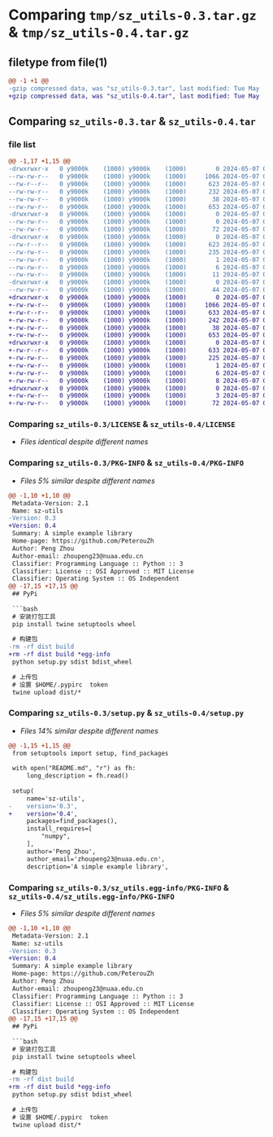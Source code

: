 # Comparing `tmp/sz_utils-0.3.tar.gz` & `tmp/sz_utils-0.4.tar.gz`

## filetype from file(1)

```diff
@@ -1 +1 @@
-gzip compressed data, was "sz_utils-0.3.tar", last modified: Tue May  7 02:18:13 2024, max compression
+gzip compressed data, was "sz_utils-0.4.tar", last modified: Tue May  7 02:23:07 2024, max compression
```

## Comparing `sz_utils-0.3.tar` & `sz_utils-0.4.tar`

### file list

```diff
@@ -1,17 +1,15 @@
-drwxrwxr-x   0 y9000k    (1000) y9000k    (1000)        0 2024-05-07 02:18:13.257839 sz_utils-0.3/
--rw-rw-r--   0 y9000k    (1000) y9000k    (1000)     1066 2024-05-07 01:04:19.000000 sz_utils-0.3/LICENSE
--rw-r--r--   0 y9000k    (1000) y9000k    (1000)      623 2024-05-07 02:18:13.257839 sz_utils-0.3/PKG-INFO
--rw-rw-r--   0 y9000k    (1000) y9000k    (1000)      232 2024-05-07 01:53:10.000000 sz_utils-0.3/README.md
--rw-rw-r--   0 y9000k    (1000) y9000k    (1000)       38 2024-05-07 02:18:13.257839 sz_utils-0.3/setup.cfg
--rw-rw-r--   0 y9000k    (1000) y9000k    (1000)      653 2024-05-07 02:18:06.000000 sz_utils-0.3/setup.py
-drwxrwxr-x   0 y9000k    (1000) y9000k    (1000)        0 2024-05-07 02:18:13.257839 sz_utils-0.3/sz/
--rw-rw-r--   0 y9000k    (1000) y9000k    (1000)        0 2024-05-07 01:15:56.000000 sz_utils-0.3/sz/__init__.py
--rw-rw-r--   0 y9000k    (1000) y9000k    (1000)       72 2024-05-07 01:15:35.000000 sz_utils-0.3/sz/sz_utils.py
-drwxrwxr-x   0 y9000k    (1000) y9000k    (1000)        0 2024-05-07 02:18:13.257839 sz_utils-0.3/sz_utils.egg-info/
--rw-r--r--   0 y9000k    (1000) y9000k    (1000)      623 2024-05-07 02:18:13.000000 sz_utils-0.3/sz_utils.egg-info/PKG-INFO
--rw-rw-r--   0 y9000k    (1000) y9000k    (1000)      235 2024-05-07 02:18:13.000000 sz_utils-0.3/sz_utils.egg-info/SOURCES.txt
--rw-rw-r--   0 y9000k    (1000) y9000k    (1000)        1 2024-05-07 02:18:13.000000 sz_utils-0.3/sz_utils.egg-info/dependency_links.txt
--rw-rw-r--   0 y9000k    (1000) y9000k    (1000)        6 2024-05-07 02:18:13.000000 sz_utils-0.3/sz_utils.egg-info/requires.txt
--rw-rw-r--   0 y9000k    (1000) y9000k    (1000)       11 2024-05-07 02:18:13.000000 sz_utils-0.3/sz_utils.egg-info/top_level.txt
-drwxrwxr-x   0 y9000k    (1000) y9000k    (1000)        0 2024-05-07 02:18:13.257839 sz_utils-0.3/szutils/
--rw-rw-r--   0 y9000k    (1000) y9000k    (1000)       44 2024-05-07 02:17:57.000000 sz_utils-0.3/szutils/__init__.py
+drwxrwxr-x   0 y9000k    (1000) y9000k    (1000)        0 2024-05-07 02:23:07.395913 sz_utils-0.4/
+-rw-rw-r--   0 y9000k    (1000) y9000k    (1000)     1066 2024-05-07 01:04:19.000000 sz_utils-0.4/LICENSE
+-rw-r--r--   0 y9000k    (1000) y9000k    (1000)      633 2024-05-07 02:23:07.395913 sz_utils-0.4/PKG-INFO
+-rw-rw-r--   0 y9000k    (1000) y9000k    (1000)      242 2024-05-07 02:21:27.000000 sz_utils-0.4/README.md
+-rw-rw-r--   0 y9000k    (1000) y9000k    (1000)       38 2024-05-07 02:23:07.395913 sz_utils-0.4/setup.cfg
+-rw-rw-r--   0 y9000k    (1000) y9000k    (1000)      653 2024-05-07 02:23:02.000000 sz_utils-0.4/setup.py
+drwxrwxr-x   0 y9000k    (1000) y9000k    (1000)        0 2024-05-07 02:23:07.395913 sz_utils-0.4/sz_utils.egg-info/
+-rw-r--r--   0 y9000k    (1000) y9000k    (1000)      633 2024-05-07 02:23:07.000000 sz_utils-0.4/sz_utils.egg-info/PKG-INFO
+-rw-rw-r--   0 y9000k    (1000) y9000k    (1000)      225 2024-05-07 02:23:07.000000 sz_utils-0.4/sz_utils.egg-info/SOURCES.txt
+-rw-rw-r--   0 y9000k    (1000) y9000k    (1000)        1 2024-05-07 02:23:07.000000 sz_utils-0.4/sz_utils.egg-info/dependency_links.txt
+-rw-rw-r--   0 y9000k    (1000) y9000k    (1000)        6 2024-05-07 02:23:07.000000 sz_utils-0.4/sz_utils.egg-info/requires.txt
+-rw-rw-r--   0 y9000k    (1000) y9000k    (1000)        8 2024-05-07 02:23:07.000000 sz_utils-0.4/sz_utils.egg-info/top_level.txt
+drwxrwxr-x   0 y9000k    (1000) y9000k    (1000)        0 2024-05-07 02:23:07.395913 sz_utils-0.4/szutils/
+-rw-rw-r--   0 y9000k    (1000) y9000k    (1000)        3 2024-05-07 02:22:25.000000 sz_utils-0.4/szutils/__init__.py
+-rw-rw-r--   0 y9000k    (1000) y9000k    (1000)       72 2024-05-07 01:15:35.000000 sz_utils-0.4/szutils/sz_utils.py
```

### Comparing `sz_utils-0.3/LICENSE` & `sz_utils-0.4/LICENSE`

 * *Files identical despite different names*

### Comparing `sz_utils-0.3/PKG-INFO` & `sz_utils-0.4/PKG-INFO`

 * *Files 5% similar despite different names*

```diff
@@ -1,10 +1,10 @@
 Metadata-Version: 2.1
 Name: sz-utils
-Version: 0.3
+Version: 0.4
 Summary: A simple example library
 Home-page: https://github.com/PeterouZh
 Author: Peng Zhou
 Author-email: zhoupeng23@nuaa.edu.cn
 Classifier: Programming Language :: Python :: 3
 Classifier: License :: OSI Approved :: MIT License
 Classifier: Operating System :: OS Independent
@@ -17,15 +17,15 @@
 ## PyPi
 
 ```bash
 # 安装打包工具
 pip install twine setuptools wheel
 
 # 构建包
-rm -rf dist build
+rm -rf dist build *egg-info
 python setup.py sdist bdist_wheel
 
 # 上传包 
 # 设置 $HOME/.pypirc  token
 twine upload dist/*
```

### Comparing `sz_utils-0.3/setup.py` & `sz_utils-0.4/setup.py`

 * *Files 14% similar despite different names*

```diff
@@ -1,15 +1,15 @@
 from setuptools import setup, find_packages
 
 with open("README.md", "r") as fh:
     long_description = fh.read()
     
 setup(
     name='sz-utils',
-    version='0.3',
+    version='0.4',
     packages=find_packages(),
     install_requires=[
         "numpy",
     ],
     author='Peng Zhou',
     author_email='zhoupeng23@nuaa.edu.cn',
     description='A simple example library',
```

### Comparing `sz_utils-0.3/sz_utils.egg-info/PKG-INFO` & `sz_utils-0.4/sz_utils.egg-info/PKG-INFO`

 * *Files 5% similar despite different names*

```diff
@@ -1,10 +1,10 @@
 Metadata-Version: 2.1
 Name: sz-utils
-Version: 0.3
+Version: 0.4
 Summary: A simple example library
 Home-page: https://github.com/PeterouZh
 Author: Peng Zhou
 Author-email: zhoupeng23@nuaa.edu.cn
 Classifier: Programming Language :: Python :: 3
 Classifier: License :: OSI Approved :: MIT License
 Classifier: Operating System :: OS Independent
@@ -17,15 +17,15 @@
 ## PyPi
 
 ```bash
 # 安装打包工具
 pip install twine setuptools wheel
 
 # 构建包
-rm -rf dist build
+rm -rf dist build *egg-info
 python setup.py sdist bdist_wheel
 
 # 上传包 
 # 设置 $HOME/.pypirc  token
 twine upload dist/*
```

